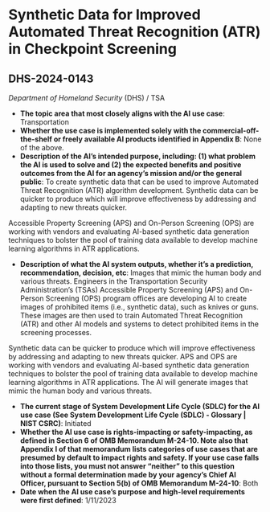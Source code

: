 # Synthetic Data for Improved Automated Threat Recognition (ATR) in Checkpoint Screening
## DHS-2024-0143
_Department of Homeland Security_ (DHS) / TSA


+ **The topic area that most closely aligns with the AI use case**: Transportation
+ **Whether the use case is implemented solely with the commercial-off-the-shelf or freely available AI products identified in Appendix B**: None of the above.
+ **Description of the AI’s intended purpose, including: (1) what problem the AI is used to solve and (2) the expected benefits and positive outcomes from the AI for an agency’s mission and/or the general public**: To create synthetic data that can be used to improve Automated Threat Recognition (ATR) algorithm development. Synthetic data can be quicker to produce which will improve effectiveness by addressing and adapting to new threats quicker.

Accessible Property Screening (APS) and On-Person Screening (OPS) are working with vendors and evaluating AI-based synthetic data generation techniques to bolster the pool of training data available to develop machine learning algorithms in ATR applications.
+ **Description of what the AI system outputs, whether it’s a prediction, recommendation, decision, etc**: Images that mimic the human body and various threats.
Engineers in the Transportation Security Administration’s (TSAs) Accessible Property Screening (APS) and On-Person Screening (OPS) program offices are developing AI to create images of prohibited items (i.e., synthetic data), such as knives or guns. These images are then used to train Automated Threat Recognition (ATR) and other AI models and systems to detect prohibited items in the screening processes. 

Synthetic data can be quicker to produce which will improve effectiveness by addressing and adapting to new threats quicker. APS and OPS are working with vendors and evaluating AI-based synthetic data generation techniques to bolster the pool of training data available to develop machine learning algorithms in ATR applications. The AI will generate images that mimic the human body and various threats. 
+ **The current stage of System Development Life Cycle (SDLC) for the AI use case (See System Development Life Cycle (SDLC) - Glossary | NIST CSRC)**: Initiated
+ **Whether the AI use case is rights-impacting or safety-impacting, as defined in Section 6 of OMB Memorandum M-24-10. Note also that Appendix I of that memorandum lists categories of use cases that are presumed by default to impact rights and safety. If your use case falls into those lists, you must not answer “neither” to this question without a formal determination made by your agency’s Chief AI Officer, pursuant to Section 5(b) of OMB Memorandum M-24-10**: Both
+ **Date when the AI use case’s purpose and high-level requirements were first defined**: 1/11/2023